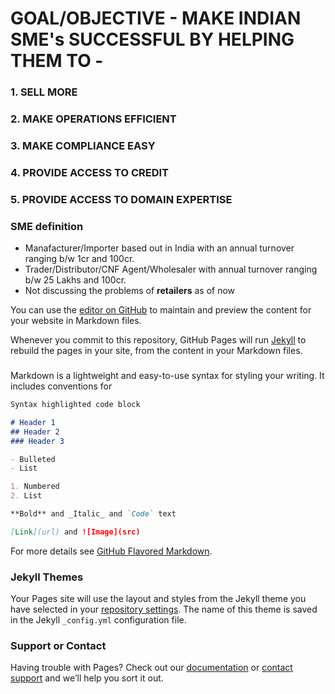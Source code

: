 # GOAL/OBJECTIVE - MAKE INDIAN SME's SUCCESSFUL BY HELPING THEM TO -
### 1. SELL MORE
### 2. MAKE OPERATIONS EFFICIENT
### 3. MAKE COMPLIANCE EASY
### 4. PROVIDE ACCESS TO CREDIT
### 5. PROVIDE ACCESS TO DOMAIN EXPERTISE

### SME definition
- Manafacturer/Importer based out in India with an annual turnover ranging b/w 1cr and 100cr.
- Trader/Distributor/CNF Agent/Wholesaler with annual turnover ranging b/w 25 Lakhs and 100cr.
- Not discussing the problems of **retailers** as of now




You can use the [editor on GitHub](https://github.com/puneetkaura/IndianSMEs/edit/master/README.md) to maintain and preview the content for your website in Markdown files.

Whenever you commit to this repository, GitHub Pages will run [Jekyll](https://jekyllrb.com/) to rebuild the pages in your site, from the content in your Markdown files.

### 

Markdown is a lightweight and easy-to-use syntax for styling your writing. It includes conventions for

```markdown
Syntax highlighted code block

# Header 1
## Header 2
### Header 3

- Bulleted
- List

1. Numbered
2. List

**Bold** and _Italic_ and `Code` text

[Link](url) and ![Image](src)
```

For more details see [GitHub Flavored Markdown](https://guides.github.com/features/mastering-markdown/).

### Jekyll Themes

Your Pages site will use the layout and styles from the Jekyll theme you have selected in your [repository settings](https://github.com/puneetkaura/IndianSMEs/settings). The name of this theme is saved in the Jekyll `_config.yml` configuration file.

### Support or Contact

Having trouble with Pages? Check out our [documentation](https://help.github.com/categories/github-pages-basics/) or [contact support](https://github.com/contact) and we’ll help you sort it out.
